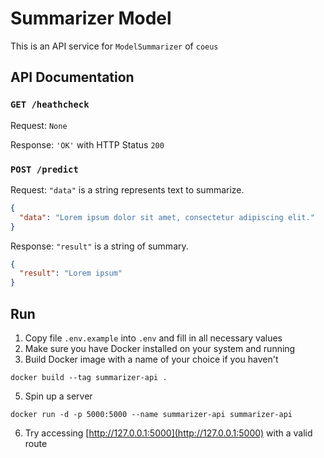 # Summarizer Model

This is an API service for `ModelSummarizer` of `coeus`

## API Documentation
### `GET /heathcheck`
Request: `None`

Response: `'OK'` with HTTP Status `200`

### `POST /predict`
Request:
`"data"` is a string represents text to summarize.
```json
{
  "data": "Lorem ipsum dolor sit amet, consectetur adipiscing elit."
}
```
Response:
`"result"` is a string of summary.
```json
{
  "result": "Lorem ipsum"
}
```

## Run
1. Copy file `.env.example` into `.env` and fill in all necessary values
2. Make sure you have Docker installed on your system and running
3. Build Docker image with a name of your choice if you haven't
```shell
docker build --tag summarizer-api .
```
5. Spin up a server
```shell
docker run -d -p 5000:5000 --name summarizer-api summarizer-api
```
6. Try accessing [http://127.0.0.1:5000](http://127.0.0.1:5000) with a valid route